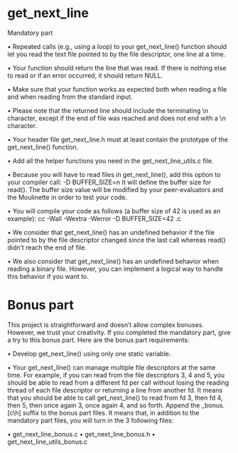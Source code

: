 # get_next_line

Mandatory part

• Repeated calls (e.g., using a loop) to your get_next_line() function should let
you read the text file pointed to by the file descriptor, one line at a time.

• Your function should return the line that was read.
If there is nothing else to read or if an error occurred, it should return NULL.

• Make sure that your function works as expected both when reading a file and when
reading from the standard input.

• Please note that the returned line should include the terminating \n character,
except if the end of file was reached and does not end with a \n character.

• Your header file get_next_line.h must at least contain the prototype of the
get_next_line() function.

• Add all the helper functions you need in the get_next_line_utils.c file.

• Because you will have to read files in get_next_line(), add this option to your
compiler call: -D BUFFER_SIZE=n
It will define the buffer size for read().
The buffer size value will be modified by your peer-evaluators and the Moulinette
in order to test your code.

• You will compile your code as follows (a buffer size of 42 is used as an example):
cc -Wall -Wextra -Werror -D BUFFER_SIZE=42 <files>.c

 • We consider that get_next_line() has an undefined behavior if the file pointed to
by the file descriptor changed since the last call whereas read() didn’t reach the
end of file.

 • We also consider that get_next_line() has an undefined behavior when reading
a binary file. However, you can implement a logical way to handle this behavior if
you want to.
  
# Bonus part
  
This project is straightforward and doesn’t allow complex bonuses. However, we trust
your creativity. If you completed the mandatory part, give a try to this bonus part.
Here are the bonus part requirements:

• Develop get_next_line() using only one static variable.

• Your get_next_line() can manage multiple file descriptors at the same time.
For example, if you can read from the file descriptors 3, 4 and 5, you should be
able to read from a different fd per call without losing the reading thread of each
file descriptor or returning a line from another fd.
It means that you should be able to call get_next_line() to read from fd 3, then
fd 4, then 5, then once again 3, once again 4, and so forth.
Append the _bonus.[c\h] suffix to the bonus part files.
It means that, in addition to the mandatory part files, you will turn in the 3 following
files:
  
• get_next_line_bonus.c
• get_next_line_bonus.h
• get_next_line_utils_bonus.c
